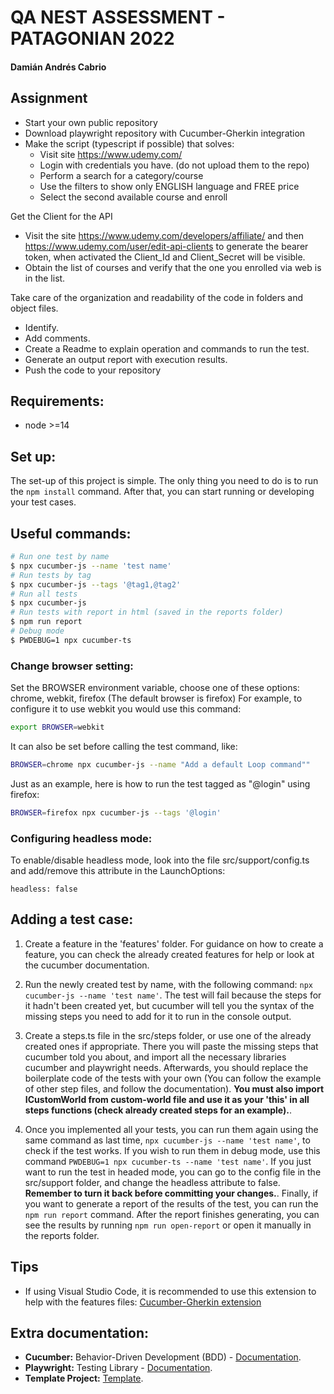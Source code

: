 # QA NEST ASSESSMENT - PATAGONIAN 2022
#### Damián Andrés Cabrio

## Assignment
- Start your own public repository
- Download playwright repository with Cucumber-Gherkin integration
- Make the script (typescript if possible) that solves:
    - Visit site https://www.udemy.com/
    - Login with credentials you have. (do not upload them to the repo)
    - Perform a search for a category/course
    - Use the filters to show only ENGLISH language and FREE price
    - Select the second available course and enroll

Get the Client for the API
- Visit the site https://www.udemy.com/developers/affiliate/ and then https://www.udemy.com/user/edit-api-clients to generate the bearer token, when activated the Client_Id and Client_Secret will be visible.
- Obtain the list of courses and verify that the one you enrolled via web is in the list.


Take care of the organization and readability of the code in folders and object files.
- Identify. 
- Add comments.
- Create a Readme to explain operation and commands to run the test.
- Generate an output report with execution results.
- Push the code to your repository


## Requirements:

- node >=14

## Set up:

The set-up of this project is simple. The only thing you need to do is to run the `npm install` command. After that, you can start running or developing your test cases.

## Useful commands:

```bash
# Run one test by name
$ npx cucumber-js --name 'test name'
# Run tests by tag
$ npx cucumber-js --tags '@tag1,@tag2'
# Run all tests
$ npx cucumber-js
# Run tests with report in html (saved in the reports folder)
$ npm run report
# Debug mode
$ PWDEBUG=1 npx cucumber-ts
```

### Change browser setting:

Set the BROWSER environment variable, choose one of these options: chrome, webkit, firefox (The default browser is firefox)
For example, to configure it to use webkit you would use this command:

```bash
export BROWSER=webkit
```

It can also be set before calling the test command, like:

```bash
BROWSER=chrome npx cucumber-js --name "Add a default Loop command""
```

Just as an example, here is how to run the test tagged as "@login" using firefox:

```bash
BROWSER=firefox npx cucumber-js --tags '@login'
```

### Configuring headless mode:

To enable/disable headless mode, look into the file src/support/config.ts and add/remove this attribute in the LaunchOptions:

```
headless: false
```

## Adding a test case:

1. Create a feature in the 'features' folder. For guidance on how to create a feature, you can check the already created features for help or look at the cucumber documentation.
   
2. Run the newly created test by name, with the following command: `npx cucumber-js --name 'test name'`. The test will fail because the steps for it hadn't been created yet, but cucumber will tell you the syntax of the missing steps you need to add for it to run in the console output.
   
3. Create a steps.ts file in the src/steps folder, or use one of the already created ones if appropriate. There you will paste the missing steps that cucumber told you about, and import all the necessary libraries cucumber and playwright needs. Afterwards, you should replace the boilerplate code of the tests with your own (You can follow the example of other step files, and follow the documentation). **You must also import ICustomWorld from custom-world file and use it as your 'this' in all steps functions (check already created steps for an example).**.
   
4. Once you implemented all your tests, you can run them again using the same command as last time, `npx cucumber-js --name 'test name'`, to check if the test works. If you wish to run them in debug mode, use this command `PWDEBUG=1 npx cucumber-ts --name 'test name'`. If you just want to run the test in headed mode, you can go to the config file in the src/support folder, and change the headless attribute to false. **Remember to turn it back before committing your changes.**. Finally, if you want to generate a report of the results of the test, you can run the `npm run report` command. After the report finishes generating, you can see the results by running `npm run open-report` or open it manually in the reports folder.

## Tips

- If using Visual Studio Code, it is recommended to use this extension to help with the features files: [Cucumber-Gherkin extension](https://marketplace.visualstudio.com/items?itemName=alexkrechik.cucumberautocomplete)

## Extra documentation:

- **Cucumber:** Behavior-Driven Development (BDD) - [Documentation](https://cucumber.io/docs/installation/).
- **Playwright:** Testing Library - [Documentation](https://playwright.dev/docs/intro).
- **Template Project:** [Template](https://github.com/Tallyb/cucumber-playwright).